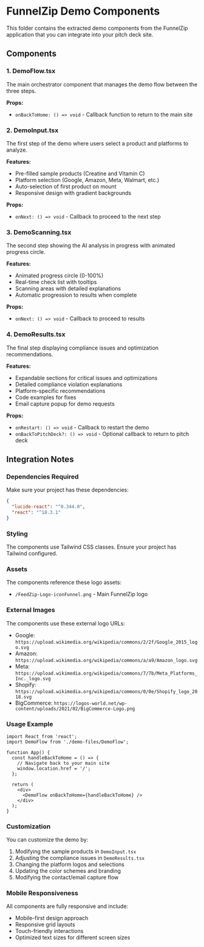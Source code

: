 # FunnelZip Demo Components

This folder contains the extracted demo components from the FunnelZip application that you can integrate into your pitch deck site.

## Components

### 1. DemoFlow.tsx
The main orchestrator component that manages the demo flow between the three steps.

**Props:**
- `onBackToHome: () => void` - Callback function to return to the main site

### 2. DemoInput.tsx
The first step of the demo where users select a product and platforms to analyze.

**Features:**
- Pre-filled sample products (Creatine and Vitamin C)
- Platform selection (Google, Amazon, Meta, Walmart, etc.)
- Auto-selection of first product on mount
- Responsive design with gradient backgrounds

**Props:**
- `onNext: () => void` - Callback to proceed to the next step

### 3. DemoScanning.tsx
The second step showing the AI analysis in progress with animated progress circle.

**Features:**
- Animated progress circle (0-100%)
- Real-time check list with tooltips
- Scanning areas with detailed explanations
- Automatic progression to results when complete

**Props:**
- `onNext: () => void` - Callback to proceed to results

### 4. DemoResults.tsx
The final step displaying compliance issues and optimization recommendations.

**Features:**
- Expandable sections for critical issues and optimizations
- Detailed compliance violation explanations
- Platform-specific recommendations
- Code examples for fixes
- Email capture popup for demo requests

**Props:**
- `onRestart: () => void` - Callback to restart the demo
- `onBackToPitchDeck?: () => void` - Optional callback to return to pitch deck

## Integration Notes

### Dependencies Required
Make sure your project has these dependencies:
```json
{
  "lucide-react": "^0.344.0",
  "react": "^18.3.1"
}
```

### Styling
The components use Tailwind CSS classes. Ensure your project has Tailwind configured.

### Assets
The components reference these logo assets:
- `/FeedZip-Logo-iconFunnel.png` - Main FunnelZip logo

### External Images
The components use these external logo URLs:
- Google: `https://upload.wikimedia.org/wikipedia/commons/2/2f/Google_2015_logo.svg`
- Amazon: `https://upload.wikimedia.org/wikipedia/commons/a/a9/Amazon_logo.svg`
- Meta: `https://upload.wikimedia.org/wikipedia/commons/7/7b/Meta_Platforms_Inc._logo.svg`
- Shopify: `https://upload.wikimedia.org/wikipedia/commons/0/0e/Shopify_logo_2018.svg`
- BigCommerce: `https://logos-world.net/wp-content/uploads/2021/02/BigCommerce-Logo.png`

### Usage Example

```tsx
import React from 'react';
import DemoFlow from './demo-files/DemoFlow';

function App() {
  const handleBackToHome = () => {
    // Navigate back to your main site
    window.location.href = '/';
  };

  return (
    <div>
      <DemoFlow onBackToHome={handleBackToHome} />
    </div>
  );
}
```

### Customization

You can customize the demo by:
1. Modifying the sample products in `DemoInput.tsx`
2. Adjusting the compliance issues in `DemoResults.tsx`
3. Changing the platform logos and selections
4. Updating the color schemes and branding
5. Modifying the contact/email capture flow

### Mobile Responsiveness

All components are fully responsive and include:
- Mobile-first design approach
- Responsive grid layouts
- Touch-friendly interactions
- Optimized text sizes for different screen sizes